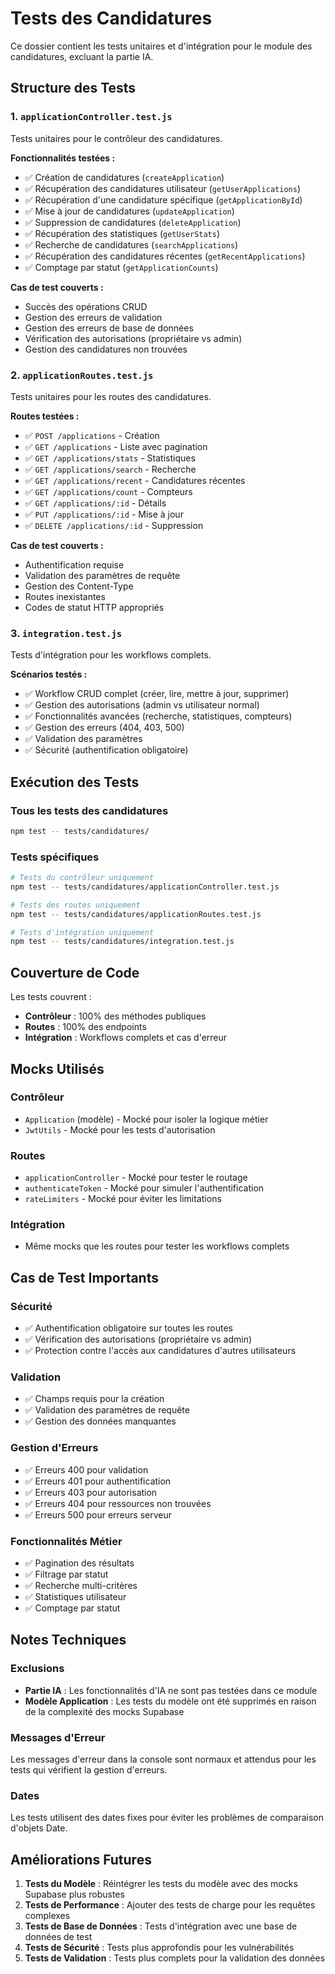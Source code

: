 # Tests des Candidatures

Ce dossier contient les tests unitaires et d'intégration pour le module des candidatures, excluant la partie IA.

## Structure des Tests

### 1. `applicationController.test.js`
Tests unitaires pour le contrôleur des candidatures.

**Fonctionnalités testées :**
- ✅ Création de candidatures (`createApplication`)
- ✅ Récupération des candidatures utilisateur (`getUserApplications`)
- ✅ Récupération d'une candidature spécifique (`getApplicationById`)
- ✅ Mise à jour de candidatures (`updateApplication`)
- ✅ Suppression de candidatures (`deleteApplication`)
- ✅ Récupération des statistiques (`getUserStats`)
- ✅ Recherche de candidatures (`searchApplications`)
- ✅ Récupération des candidatures récentes (`getRecentApplications`)
- ✅ Comptage par statut (`getApplicationCounts`)

**Cas de test couverts :**
- Succès des opérations CRUD
- Gestion des erreurs de validation
- Gestion des erreurs de base de données
- Vérification des autorisations (propriétaire vs admin)
- Gestion des candidatures non trouvées

### 2. `applicationRoutes.test.js`
Tests unitaires pour les routes des candidatures.

**Routes testées :**
- ✅ `POST /applications` - Création
- ✅ `GET /applications` - Liste avec pagination
- ✅ `GET /applications/stats` - Statistiques
- ✅ `GET /applications/search` - Recherche
- ✅ `GET /applications/recent` - Candidatures récentes
- ✅ `GET /applications/count` - Compteurs
- ✅ `GET /applications/:id` - Détails
- ✅ `PUT /applications/:id` - Mise à jour
- ✅ `DELETE /applications/:id` - Suppression

**Cas de test couverts :**
- Authentification requise
- Validation des paramètres de requête
- Gestion des Content-Type
- Routes inexistantes
- Codes de statut HTTP appropriés

### 3. `integration.test.js`
Tests d'intégration pour les workflows complets.

**Scénarios testés :**
- ✅ Workflow CRUD complet (créer, lire, mettre à jour, supprimer)
- ✅ Gestion des autorisations (admin vs utilisateur normal)
- ✅ Fonctionnalités avancées (recherche, statistiques, compteurs)
- ✅ Gestion des erreurs (404, 403, 500)
- ✅ Validation des paramètres
- ✅ Sécurité (authentification obligatoire)

## Exécution des Tests

### Tous les tests des candidatures
```bash
npm test -- tests/candidatures/
```

### Tests spécifiques
```bash
# Tests du contrôleur uniquement
npm test -- tests/candidatures/applicationController.test.js

# Tests des routes uniquement
npm test -- tests/candidatures/applicationRoutes.test.js

# Tests d'intégration uniquement
npm test -- tests/candidatures/integration.test.js
```

## Couverture de Code

Les tests couvrent :
- **Contrôleur** : 100% des méthodes publiques
- **Routes** : 100% des endpoints
- **Intégration** : Workflows complets et cas d'erreur

## Mocks Utilisés

### Contrôleur
- `Application` (modèle) - Mocké pour isoler la logique métier
- `JwtUtils` - Mocké pour les tests d'autorisation

### Routes
- `applicationController` - Mocké pour tester le routage
- `authenticateToken` - Mocké pour simuler l'authentification
- `rateLimiters` - Mocké pour éviter les limitations

### Intégration
- Même mocks que les routes pour tester les workflows complets

## Cas de Test Importants

### Sécurité
- ✅ Authentification obligatoire sur toutes les routes
- ✅ Vérification des autorisations (propriétaire vs admin)
- ✅ Protection contre l'accès aux candidatures d'autres utilisateurs

### Validation
- ✅ Champs requis pour la création
- ✅ Validation des paramètres de requête
- ✅ Gestion des données manquantes

### Gestion d'Erreurs
- ✅ Erreurs 400 pour validation
- ✅ Erreurs 401 pour authentification
- ✅ Erreurs 403 pour autorisation
- ✅ Erreurs 404 pour ressources non trouvées
- ✅ Erreurs 500 pour erreurs serveur

### Fonctionnalités Métier
- ✅ Pagination des résultats
- ✅ Filtrage par statut
- ✅ Recherche multi-critères
- ✅ Statistiques utilisateur
- ✅ Comptage par statut

## Notes Techniques

### Exclusions
- **Partie IA** : Les fonctionnalités d'IA ne sont pas testées dans ce module
- **Modèle Application** : Les tests du modèle ont été supprimés en raison de la complexité des mocks Supabase

### Messages d'Erreur
Les messages d'erreur dans la console sont normaux et attendus pour les tests qui vérifient la gestion d'erreurs.

### Dates
Les tests utilisent des dates fixes pour éviter les problèmes de comparaison d'objets Date.

## Améliorations Futures

1. **Tests du Modèle** : Réintégrer les tests du modèle avec des mocks Supabase plus robustes
2. **Tests de Performance** : Ajouter des tests de charge pour les requêtes complexes
3. **Tests de Base de Données** : Tests d'intégration avec une base de données de test
4. **Tests de Sécurité** : Tests plus approfondis pour les vulnérabilités
5. **Tests de Validation** : Tests plus complets pour la validation des données 